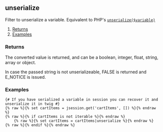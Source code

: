 ## unserialize

Filter to unserialize a variable. Equivalent to PHP's [`unserialize($variable)`](http://php.net/manual/en/function.unserialize.php)

1. [Returns](#returns)
2. [Examples](#examples)

### Returns <a id="returns"></a>

The converted value is returned, and can be a boolean, integer, float, string, array or object.

In case the passed string is not unserializeable, FALSE is returned and E_NOTICE is issued. 

### Examples <a id="examples"></a>

```twig
{# If you have serialized a variable in session you can recover it and unserialize it in twig #}
{% raw %}{% set cartItems = jsession.get('cartItems', []) %}{% endraw %}
{% raw %}{% if cartItems is not iterable %}{% endraw %}
	{% raw %}{% set cartItems = cartItems|unserialize %}{% endraw %}
{% raw %}{% endif %}{% endraw %}
```